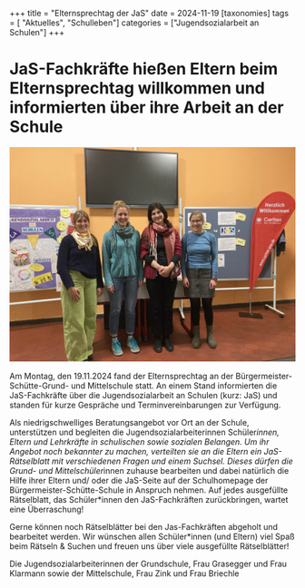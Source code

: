 +++
title = "Elternsprechtag der JaS"
date = 2024-11-19
[taxonomies]
tags = [ "Aktuelles", "Schulleben"]
categories = ["Jugendsozialarbeit an Schulen"]
+++

# JaS-Fachkräfte hießen Eltern beim Elternsprechtag willkommen und informierten über ihre Arbeit an der Schule

![](images/image.jpg)

<!-- more -->

Am Montag, den 19.11.2024 fand der Elternsprechtag an der Bürgermeister-Schütte-Grund- und Mittelschule statt. An einem Stand informierten die JaS-Fachkräfte über die Jugendsozialarbeit an Schulen (kurz: JaS) und standen für kurze Gespräche und Terminvereinbarungen zur Verfügung. 

Als niedrigschwelliges Beratungsangebot vor Ort an der Schule, unterstützen und begleiten die Jugendsozialarbeiterinnen Schüler*innen, Eltern und Lehrkräfte in schulischen sowie sozialen Belangen. Um ihr Angebot noch bekannter zu machen, verteilten sie an die Eltern ein JaS-Rätselblatt mit verschiedenen Fragen und einem Suchsel. Dieses dürfen die Grund- und Mittelschüler*innen zuhause bearbeiten und dabei natürlich die Hilfe ihrer Eltern und/ oder die JaS-Seite auf der Schulhomepage der Bürgermeister-Schütte-Schule in Anspruch nehmen. Auf jedes ausgefüllte Rätselblatt, das Schüler*innen den JaS-Fachkräften zurückbringen, wartet eine Überraschung! 

Gerne können noch Rätselblätter bei den Jas-Fachkräften abgeholt und bearbeitet werden.
Wir wünschen allen Schüler*innen (und Eltern) viel Spaß beim Rätseln & Suchen und freuen uns über viele ausgefüllte Rätselblätter! 

Die Jugendsozialarbeiterinnen der Grundschule, Frau Grasegger und Frau Klarmann sowie der Mittelschule, Frau Zink und Frau Briechle





